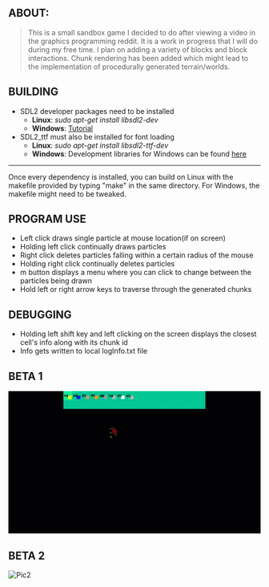 ## ABOUT:
> This is a small sandbox game I decided to do after viewing a video in the graphics programming reddit. It is a work in progress that I will do during my free time. I plan on adding a variety of blocks and block interactions. Chunk rendering has been added which might lead to the implementation of procedurally generated terrain/worlds.
## BUILDING
* SDL2 developer packages need to be installed
	* **Linux**: *sudo apt-get install libsdl2-dev*
	* **Windows**: [Tutorial](https://www.matsson.com/prog/sdl2-mingw-w64-tutorial.php)
* SDL2_ttf must also be installed for font loading
	* **Linux**: *sudo apt-get install libsdl2-ttf-dev*
	* **Windows**: Development libraries for Windows can be found [here](https://www.libsdl.org/projects/SDL_ttf/)
---
Once every dependency is installed, you can build on Linux with the makefile provided by typing "make" in the same directory. For Windows, the makefile might need to be tweaked.
## PROGRAM USE
* Left click draws single particle at mouse location(if on screen)
* Holding left click continually draws particles
* Right click deletes particles falling within a certain radius of the mouse
* Holding right click continually deletes particles
* m button displays a menu where you can click to change between the particles being drawn
* Hold left or right arrow keys to traverse through the generated chunks
## DEBUGGING
* Holding left shift key and left clicking on the screen displays the closest cell's info along with its chunk id
* Info gets written to local logInfo.txt file
## BETA 1
![Pic1](./gifs/sandbox-beta1.gif)
## BETA 2
![Pic2](./gifs/sandbox-beta2.gif)

